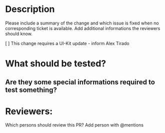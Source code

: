 # Description

Please include a summary of the change and which issue is fixed when no corresponding ticket is available. Add additional informations the reviewers should know.

[ ] This change requires a UI-Kit update - inform Alex Tirado

 

# What should be tested?

## Are they some special informations required to test something?

# Reviewers:

Which persons should review this PR? Add person with @mentions